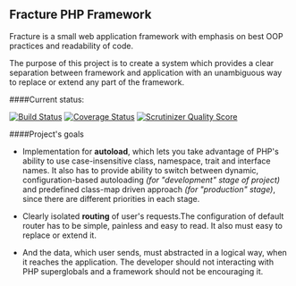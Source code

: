 ## Fracture PHP Framework

Fracture is a small web application framework with emphasis on best OOP practices and readability of code.

The purpose of this project is to create a system which provides a clear separation between framework and application with an unambiguous way to replace or extend any part of the framework.


####Current status:

[![Build Status](https://travis-ci.org/fracture/fracture.png?branch=master)](https://travis-ci.org/fracture/fracture)
[![Coverage Status](https://coveralls.io/repos/fracture/fracture/badge.png?branch=master)](https://coveralls.io/r/fracture/fracture?branch=master)
[![Scrutinizer Quality Score](https://scrutinizer-ci.com/g/fracture/fracture/badges/quality-score.png?s=e4a600d014e69fb051b9fdf5d7fd9536da7a39c2)](https://scrutinizer-ci.com/g/fracture/fracture/)


####Project's goals

 - Implementation for **autoload**, which lets you take advantage of PHP's ability to use case-insensitive class, namespace, trait and interface names. It also has to provide ability to switch between dynamic, configuration-based autoloading *(for "development" stage of project)* and predefined class-map driven approach *(for "production" stage)*, since there are different priorities in each stage.

 - Clearly isolated **routing** of user's requests.The configuration of default router has to be simple, painless and easy to read. It also must easy to replace or extend it.

 - And the data, which user sends, must abstracted in a logical way, when it reaches the application. The developer should not interacting with PHP superglobals and a framework should not be encouraging it.
